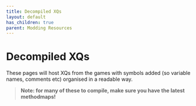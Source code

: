 ```yaml
---
title: Decompiled XQs
layout: default
has_children: true
parent: Modding Resources
---
```


# Decompiled XQs
These pages will host XQs from the games with symbols added (so variable names, comments etc) organised in a readable way.
> **Note: for many of these to compile, make sure you have the latest methodmaps!**

